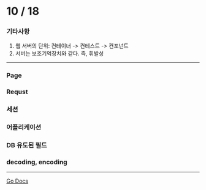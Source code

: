 10 / 18
===

### 기타사항

1. 웹 서버의 단위: 컨테이너 -> 컨테스트 -> 컨포넌트
2. 서버는 보조기억장치와 같다. 즉, 휘발성

---

### Page

### Requst

### 세션

### 어플리케이션

### DB 유도된 필드

### decoding, encoding

---
[Go Docs](https://github.com/MristerWing/PrivateProject/tree/subDrive/5.MVC/Docs)  